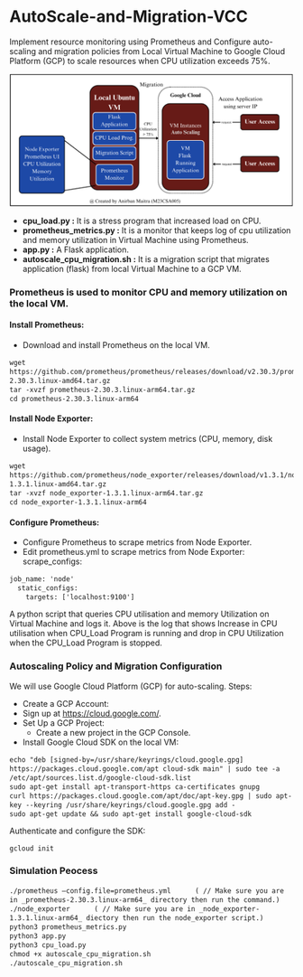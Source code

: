 # AutoScale-and-Migration-VCC
Implement resource monitoring using Prometheus and Configure auto-scaling and migration policies from Local Virtual Machine to Google Cloud Platform (GCP) to scale resources when CPU utilization exceeds 75%.

![Alt text](vcc_assign3.png)



- **cpu_load.py :** It is a stress program that increased load on CPU.
- **prometheus_metrics.py :** It is a monitor that keeps log of cpu utilization and memory utilization in Virtual Machine using Prometheus.
- **app.py :** A Flask application.
- **autoscale_cpu_migration.sh :** It is a migration script that migrates application (flask) from local Virtual Machine to a GCP VM.

  
### Prometheus is used to monitor CPU and memory utilization on the local VM.

#### Install Prometheus:
- Download and install Prometheus on the local VM.
```
wget https://github.com/prometheus/prometheus/releases/download/v2.30.3/prometheus-2.30.3.linux-amd64.tar.gz
tar -xvzf prometheus-2.30.3.linux-arm64.tar.gz
cd prometheus-2.30.3.linux-arm64
```


#### Install Node Exporter:
- Install Node Exporter to collect system metrics (CPU, memory, disk usage).
```
wget https://github.com/prometheus/node_exporter/releases/download/v1.3.1/node_exporter-1.3.1.linux-amd64.tar.gz
tar -xvzf node_exporter-1.3.1.linux-arm64.tar.gz
cd node_exporter-1.3.1.linux-arm64
```


#### Configure Prometheus:

- Configure Prometheus to scrape metrics from Node Exporter.
- Edit prometheus.yml to scrape metrics from Node Exporter: scrape_configs:
```
job_name: 'node'
  static_configs:
    targets: ['localhost:9100']
```

A python script that queries CPU utilisation and memory Utilization on Virtual Machine and logs it. Above is the log that shows Increase in CPU utilisation when CPU_Load Program is running and drop in CPU Utilization when the CPU_Load Program is stopped.



### Autoscaling Policy and Migration Configuration 
We will use Google Cloud Platform (GCP) for auto-scaling.
Steps:
- Create a GCP Account:
- Sign up at https://cloud.google.com/.
- Set Up a GCP Project:
  - Create a new project in the GCP Console.
- Install Google Cloud SDK on the local VM:
```
echo "deb [signed-by=/usr/share/keyrings/cloud.google.gpg] https://packages.cloud.google.com/apt cloud-sdk main" | sudo tee -a /etc/apt/sources.list.d/google-cloud-sdk.list
sudo apt-get install apt-transport-https ca-certificates gnupg
curl https://packages.cloud.google.com/apt/doc/apt-key.gpg | sudo apt-key --keyring /usr/share/keyrings/cloud.google.gpg add -
sudo apt-get update && sudo apt-get install google-cloud-sdk 
```
Authenticate and configure the SDK:
```
gcloud init
```


### Simulation Peocess
```
./prometheus —config.file=prometheus.yml      ( // Make sure you are in _prometheus-2.30.3.linux-arm64_ directory then run the command.)
./node_exporter      ( // Make sure you are in _node_exporter-1.3.1.linux-arm64_ diectory then run the node_exporter script.)
python3 prometheus_metrics.py    
python3 app.py
python3 cpu_load.py
chmod +x autoscale_cpu_migration.sh
./autoscale_cpu_migration.sh
```

